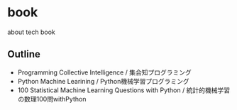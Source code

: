 # book
about tech book
## Outline
* Programming Collective Intelligence / 集合知プログラミング
* Python Machine Learining / Python機械学習プログラミング
* 100 Statistical Machine Learning Questions with Python / 統計的機械学習の数理100問withPython

